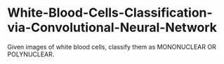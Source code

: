 # White-Blood-Cells-Classification-via-Convolutional-Neural-Network
Given images of white blood cells, classify them as MONONUCLEAR OR POLYNUCLEAR.
